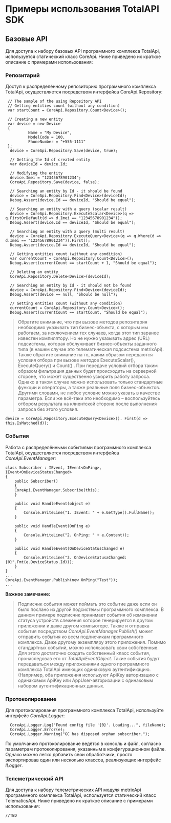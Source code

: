 Примеры использования TotalAPI SDK
===============================================
Базовые API
-----------------------------------
Для доступа к набору базовых API программного комплекса TotalApi, используется статический класс CoreApi. Ниже приведено их краткое описание с примерами использования:
### Репозитарий
Доступ к распределённому репозиторию программного комплекса TotalApi, осуществляется посредством интерфейса CoreApi.Repository:

	 // The sample of the using Repository API
	 // Getting entities count (without any condition)
	 var startCount = CoreApi.Repository.Count<Device>();
	
	 // Creating a new entity
	 var device = new Device
	 {
        	  Name = "My Device", 
        	  ModelCode = 100,
        	  PhoneNumber = "+555-1111"
     };
      device = CoreApi.Repository.Save(device, true);
    
      // Getting the Id of created entity
      var deviceId = device.Id;
    
      // Modifying the entity
      device.Imei = "12345678901234";
      CoreApi.Repository.Save(device, false);
      
      // Searching an entity by Id - it should be found
      device = CoreApi.Repository.Find<Device>(deviceId);
      Debug.Assert(device.Id == deviceId, "Should be equal");
      
      // Searching an entity with a query (scalar result)
      device = CoreApi.Repository.ExecuteScalar<Device>(q => q.FirstOrDefault(d => d.Imei == "12345678901234"));
      Debug.Assert(device.Id == deviceId, "Should be equal");
     
      // Searching an entity with a query (multi result)
      device = CoreApi.Repository.ExecuteQuery<Device>(q => q.Where(d => d.Imei == "12345678901234")).First();
      Debug.Assert(device.Id == deviceId, "Should be equal");
      
      // Getting entities count (without any condition)
      var currentCount = CoreApi.Repository.Count<Device>();
      Debug.Assert(currentCount == startCount + 1, "Should be equal");
      
      // Deleting an entity
      CoreApi.Repository.Delete<Device>(deviceId);
      
      // Searching an entity by Id - it should not be found
      device = CoreApi.Repository.Find<Device>(deviceId);
      Debug.Assert(device == null, "Should be null");
      
      // Getting entities count (without any condition)
      currentCount = CoreApi.Repository.Count<Device>();
      Debug.Assert(currentCount == startCount, "Should be equal");

> Обратите внимание, что при вызове методов репозитария необходимо указывать тип бизнес-объекта, с которым мы работаем, за исключением тех случаев, когда этот тип заранее известен компилятору. Но не нужно указывать адрес (URL) подсистемы, которая обслуживает бизнес-объекты заданного типа (в нашем случае это телематическая подсистема metrixApi). 
> Также обратите внимание на то, каким образом передаются условия отбора при вызове методов ExecuteScalar(), ExecuteQuery() и Count() .  При передаче условий отбора таким образом фильтрация данных будет происходить на серверной стороне, что может существенно ускорить работу запроса. Однако в таком случае можно использовать только стандартные функции и операторы, а также реальные поля бизнес-объектов.  Другими словами, не любое условие можно указать в качестве параметра. Если же всё-таки это необходимо – воспользуйтесь отбором результата на клиентской стороне после выполнения запроса без этого условия.

    device = CoreApi.Repository.ExecuteQuery<Device>(). First(d => this.IsMatched(d));

### События
Работа с распределёнными событиями программного комплекса TotalApi, осуществляется посредством интерфейса *CoreApi.EventManager*: 

    class Subscriber : IEvent, IEvent<OnPing>, IEvent<OnDeviceStatusChanged>
    {
    	public Subscriber()
    	{
		CoreApi.EventManager.Subscribe(this);
    	}
    
    	public void HandleEvent(object e)
    	{
       		Console.WriteLine("1. IEvent: " + e.GetType().FullName));
     	}
    
    	public void HandleEvent(OnPing e)
    	{
    		Console.WriteLine("2. OnPing: " + e.Content));
    	}
    
    	public void HandleEvent(OnDeviceStatusChanged e)
    	{
    		Console.WriteLine("3. OnDeviceStatusaChanged: {0}".Fmt(e.DeviceStatus.Id)));
    	}
    }  
    ...
    CoreApi.EventManager.Publish(new OnPing("Test"));
    ...
    
**Важное замечание:** 
> Подписчик события может поймать это событие даже если он было послано из другой подсистемы программного комплекса. В данном примере подписчик принимает события об изменении статуса устройств слежения которое генерируется в другом приложении и даже другом компьютере.
> Также и отправка события посредством *CoreApi.EventManager.Publish()* может отправить события ко всем подписчикам программного комплекса. Даже другому экземпляру этого приложения.
> Помимо стандартных событий, можно использовать свои собственные. Для этого достаточно создать собственный класс события, пронаследовав его от *TotalApiEventObject*. Такие события будут передаваться между приложениями одного программного комплекса TotalApi имеющих одинаковую аутентификацию. (Например, оба приложения используют ApiKey авторизацию с одинаковым ApiKey или AppUser-авторизации с одинаковым набором аутентификационных данных.

### Протоколирование
Для протоколирования программного комплекса TotalApi, используйте интерфейс *CoreApi.Logger*:

      CoreApi.Logger.Log("Found config file '{0}'. Loading...", fileName);
      CoreApi.Logger.Error(e);
      CoreApi.Logger.Warning("GC has disposed orphan subscriber.");

По умолчанию протоколирование ведётся в консоль и файл, согласно параметрам протоколирования, указанным в конфигурационном файле. Однако можно легко добавить свои обработчики, просто экспортировав один или несколько классов, реализующих интерфейс *ILogger*.


### Телеметрический API
Для доступа к набору телеметрических API модуля metrixApi программного комплекса TotalApi, используется статический класс TelematicsApi. Ниже приведено их краткое описание с примерами использования:


    //TBD

